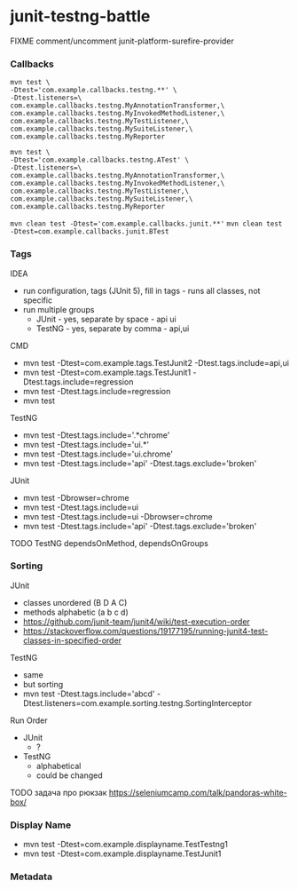 # junit-testng-battle

FIXME comment/uncomment junit-platform-surefire-provider

### Callbacks
```
mvn test \
-Dtest='com.example.callbacks.testng.**' \
-Dtest.listeners=\
com.example.callbacks.testng.MyAnnotationTransformer,\
com.example.callbacks.testng.MyInvokedMethodListener,\
com.example.callbacks.testng.MyTestListener,\
com.example.callbacks.testng.MySuiteListener,\
com.example.callbacks.testng.MyReporter
```

```
mvn test \
-Dtest='com.example.callbacks.testng.ATest' \
-Dtest.listeners=\
com.example.callbacks.testng.MyAnnotationTransformer,\
com.example.callbacks.testng.MyInvokedMethodListener,\
com.example.callbacks.testng.MyTestListener,\
com.example.callbacks.testng.MySuiteListener,\
com.example.callbacks.testng.MyReporter
```
```mvn clean test -Dtest='com.example.callbacks.junit.**'```
```mvn clean test -Dtest=com.example.callbacks.junit.BTest```

### Tags

IDEA
- run configuration, tags (JUnit 5), fill in tags - runs all classes, not specific
- run multiple groups
    - JUnit - yes, separate by space  - api ui
    - TestNG - yes, separate by comma - api,ui

CMD
- mvn test -Dtest=com.example.tags.TestJunit2 -Dtest.tags.include=api,ui
- mvn test -Dtest=com.example.tags.TestJunit1 -Dtest.tags.include=regression
- mvn test -Dtest.tags.include=regression
- mvn test

TestNG
- mvn test -Dtest.tags.include='.*chrome'
- mvn test -Dtest.tags.include='ui.*'
- mvn test -Dtest.tags.include='ui.chrome'
- mvn test -Dtest.tags.include='api' -Dtest.tags.exclude='broken'

JUnit
- mvn test -Dbrowser=chrome
- mvn test -Dtest.tags.include=ui
- mvn test -Dtest.tags.include=ui -Dbrowser=chrome
- mvn test -Dtest.tags.include='api' -Dtest.tags.exclude='broken'

TODO TestNG dependsOnMethod, dependsOnGroups

### Sorting
JUnit
- classes unordered (B D A C)
- methods alphabetic (a b c d)
- https://github.com/junit-team/junit4/wiki/test-execution-order
- https://stackoverflow.com/questions/19177195/running-junit4-test-classes-in-specified-order

TestNG
- same
- but sorting
- mvn test -Dtest.tags.include='abcd' -Dtest.listeners=com.example.sorting.testng.SortingInterceptor

Run Order
- JUnit
    - ?
- TestNG
    - alphabetical
    - could be changed

TODO задача про рюкзак https://seleniumcamp.com/talk/pandoras-white-box/

### Display Name
- mvn test -Dtest=com.example.displayname.TestTestng1
- mvn test -Dtest=com.example.displayname.TestJunit1

### Metadata